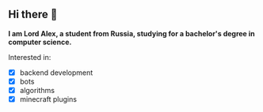 ## Hi there 👋
**I am Lord Alex, a student from Russia, studying for a bachelor's degree in computer science.**
    
Interested in: 
- [x] backend development
- [x] bots
- [x] algorithms
- [x] minecraft plugins
